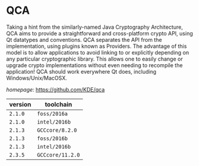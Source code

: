 # QCA

Taking a hint from the similarly-named Java Cryptography Architecture,   QCA aims to provide a straightforward and cross-platform crypto API, using Qt datatypes   and conventions. QCA separates the API from the implementation, using plugins known as   Providers. The advantage of this model is to allow applications to avoid linking to or   explicitly depending on any particular cryptographic library. This allows one to easily   change or upgrade crypto implementations without even needing to recompile the   application! QCA should work everywhere Qt does, including Windows/Unix/MacOSX.

*homepage*: <https://github.com/KDE/qca>

version | toolchain
--------|----------
``2.1.0`` | ``foss/2016a``
``2.1.0`` | ``intel/2016b``
``2.1.3`` | ``GCCcore/8.2.0``
``2.1.3`` | ``foss/2016b``
``2.1.3`` | ``intel/2016b``
``2.3.5`` | ``GCCcore/11.2.0``
